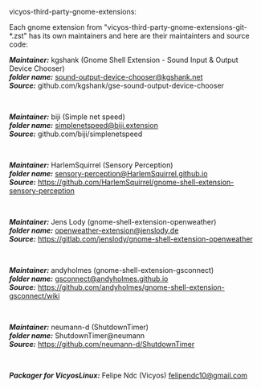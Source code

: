 vicyos-third-party-gnome-extensions:

 Each gnome extension from "vicyos-third-party-gnome-extensions-git-*.zst"
has its own maintainers and here are their maintainters and source code:


***Maintainer:*** kgshank (Gnome Shell Extension - Sound Input & Output Device Chooser) <br />
***folder name:*** sound-output-device-chooser@kgshank.net <br />
***Source:*** github.com/kgshank/gse-sound-output-device-chooser <br />

<br />

***Maintainer:*** biji (Simple net speed) <br />
***folder name:*** simplenetspeed@biji.extension <br />
***Source:*** github.com/biji/simplenetspeed <br />

<br />

***Maintainer:*** HarlemSquirrel (Sensory Perception) <br />
***folder name:*** sensory-perception@HarlemSquirrel.github.io <br />
***Source:*** https://github.com/HarlemSquirrel/gnome-shell-extension-sensory-perception <br />

<br />

***Maintainer:*** Jens Lody (gnome-shell-extension-openweather) <br />
***folder name:*** openweather-extension@jenslody.de <br />
***Source:*** https://gitlab.com/jenslody/gnome-shell-extension-openweather <br />

<br />

***Maintainer:*** andyholmes (gnome-shell-extension-gsconnect) <br />
***folder name:*** gsconnect@andyholmes.github.io <br />
***Source:*** https://github.com/andyholmes/gnome-shell-extension-gsconnect/wiki <br />

<br />

***Maintainer:*** neumann-d (ShutdownTimer) <br />
***folder name:*** ShutdownTimer@neumann <br />
***Source:*** https://github.com/neumann-d/ShutdownTimer <br />

<br />

***Packager for VicyosLinux:*** Felipe Ndc (Vicyos) <felipendc10@gmail.com> <br />
